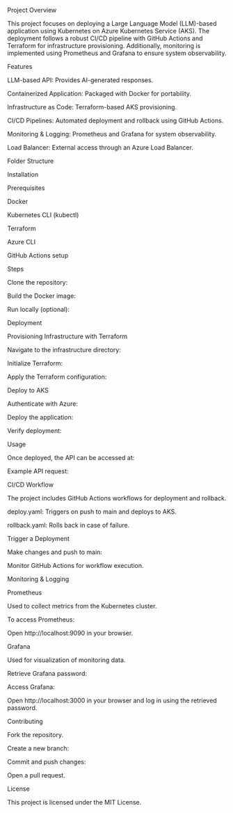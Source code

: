 Project Overview

This project focuses on deploying a Large Language Model (LLM)-based application using Kubernetes on Azure Kubernetes Service (AKS). The deployment follows a robust CI/CD pipeline with GitHub Actions and Terraform for infrastructure provisioning. Additionally, monitoring is implemented using Prometheus and Grafana to ensure system observability.

Features

LLM-based API: Provides AI-generated responses.

Containerized Application: Packaged with Docker for portability.

Infrastructure as Code: Terraform-based AKS provisioning.

CI/CD Pipelines: Automated deployment and rollback using GitHub Actions.

Monitoring & Logging: Prometheus and Grafana for system observability.

Load Balancer: External access through an Azure Load Balancer.

Folder Structure

Installation

Prerequisites

Docker

Kubernetes CLI (kubectl)

Terraform

Azure CLI

GitHub Actions setup

Steps

Clone the repository:

Build the Docker image:

Run locally (optional):

Deployment

Provisioning Infrastructure with Terraform

Navigate to the infrastructure directory:

Initialize Terraform:

Apply the Terraform configuration:

Deploy to AKS

Authenticate with Azure:

Deploy the application:

Verify deployment:

Usage

Once deployed, the API can be accessed at:

Example API request:

CI/CD Workflow

The project includes GitHub Actions workflows for deployment and rollback.

deploy.yaml: Triggers on push to main and deploys to AKS.

rollback.yaml: Rolls back in case of failure.

Trigger a Deployment

Make changes and push to main:

Monitor GitHub Actions for workflow execution.

Monitoring & Logging

Prometheus

Used to collect metrics from the Kubernetes cluster.

To access Prometheus:

Open http://localhost:9090 in your browser.

Grafana

Used for visualization of monitoring data.

Retrieve Grafana password:

Access Grafana:

Open http://localhost:3000 in your browser and log in using the retrieved password.

Contributing

Fork the repository.

Create a new branch:

Commit and push changes:

Open a pull request.

License

This project is licensed under the MIT License.


